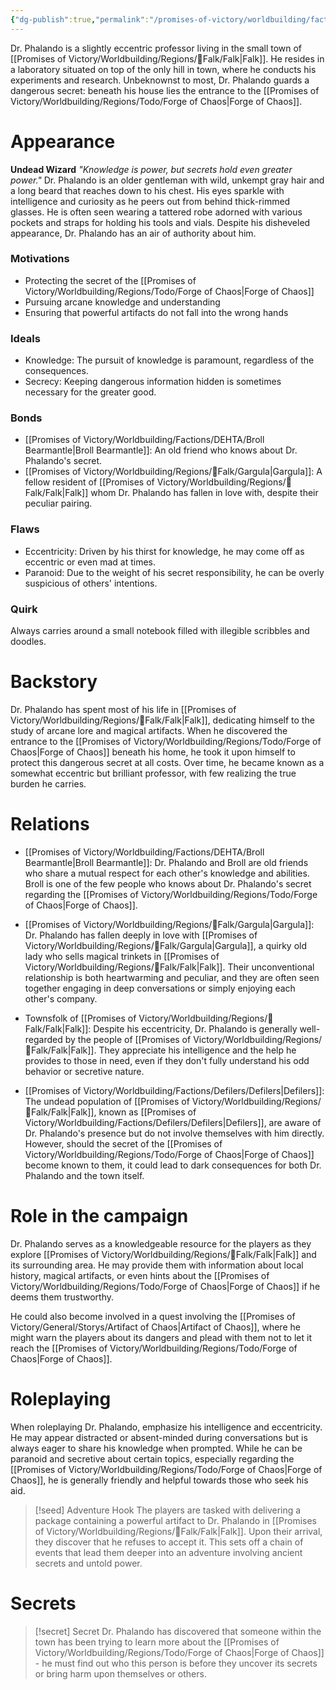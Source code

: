 ```yaml
---
{"dg-publish":true,"permalink":"/promises-of-victory/worldbuilding/factions/unaffiliated/dr-phalando/","noteIcon":"NPC","created":"","updated":""}
---
```



Dr. Phalando is a slightly eccentric professor living in the small town of [[Promises of Victory/Worldbuilding/Regions/🏰Falk/Falk\|Falk]]. He resides in a laboratory situated on top of the only hill in town, where he conducts his experiments and research. Unbeknownst to most, Dr. Phalando guards a dangerous secret: beneath his house lies the entrance to the [[Promises of Victory/Worldbuilding/Regions/Todo/Forge of Chaos\|Forge of Chaos]].

# Appearance
**Undead Wizard**
_"Knowledge is power, but secrets hold even greater power."_
Dr. Phalando is an older gentleman with wild, unkempt gray hair and a long beard that reaches down to his chest. His eyes sparkle with intelligence and curiosity as he peers out from behind thick-rimmed glasses. He is often seen wearing a tattered robe adorned with various pockets and straps for holding his tools and vials. Despite his disheveled appearance, Dr. Phalando has an air of authority about him.

### Motivations
- Protecting the secret of the [[Promises of Victory/Worldbuilding/Regions/Todo/Forge of Chaos\|Forge of Chaos]]
- Pursuing arcane knowledge and understanding
- Ensuring that powerful artifacts do not fall into the wrong hands

### Ideals
- Knowledge: The pursuit of knowledge is paramount, regardless of the consequences.
- Secrecy: Keeping dangerous information hidden is sometimes necessary for the greater good.

### Bonds
- [[Promises of Victory/Worldbuilding/Factions/DEHTA/Broll Bearmantle\|Broll Bearmantle]]: An old friend who knows about Dr. Phalando's secret.
- [[Promises of Victory/Worldbuilding/Regions/🏰Falk/Gargula\|Gargula]]: A fellow resident of [[Promises of Victory/Worldbuilding/Regions/🏰Falk/Falk\|Falk]] whom Dr. Phalando has fallen in love with, despite their peculiar pairing.

### Flaws
- Eccentricity: Driven by his thirst for knowledge, he may come off as eccentric or even mad at times.
- Paranoid: Due to the weight of his secret responsibility, he can be overly suspicious of others' intentions.

### Quirk
Always carries around a small notebook filled with illegible scribbles and doodles.

# Backstory
Dr. Phalando has spent most of his life in [[Promises of Victory/Worldbuilding/Regions/🏰Falk/Falk\|Falk]], dedicating himself to the study of arcane lore and magical artifacts. When he discovered the entrance to the [[Promises of Victory/Worldbuilding/Regions/Todo/Forge of Chaos\|Forge of Chaos]] beneath his home, he took it upon himself to protect this dangerous secret at all costs. Over time, he became known as a somewhat eccentric but brilliant professor, with few realizing the true burden he carries.

# Relations
- [[Promises of Victory/Worldbuilding/Factions/DEHTA/Broll Bearmantle\|Broll Bearmantle]]: Dr. Phalando and Broll are old friends who share a mutual respect for each other's knowledge and abilities. Broll is one of the few people who knows about Dr. Phalando's secret regarding the [[Promises of Victory/Worldbuilding/Regions/Todo/Forge of Chaos\|Forge of Chaos]].

- [[Promises of Victory/Worldbuilding/Regions/🏰Falk/Gargula\|Gargula]]: Dr. Phalando has fallen deeply in love with [[Promises of Victory/Worldbuilding/Regions/🏰Falk/Gargula\|Gargula]], a quirky old lady who sells magical trinkets in [[Promises of Victory/Worldbuilding/Regions/🏰Falk/Falk\|Falk]]. Their unconventional relationship is both heartwarming and peculiar, and they are often seen together engaging in deep conversations or simply enjoying each other's company.

- Townsfolk of [[Promises of Victory/Worldbuilding/Regions/🏰Falk/Falk\|Falk]]: Despite his eccentricity, Dr. Phalando is generally well-regarded by the people of [[Promises of Victory/Worldbuilding/Regions/🏰Falk/Falk\|Falk]]. They appreciate his intelligence and the help he provides to those in need, even if they don't fully understand his odd behavior or secretive nature.

- [[Promises of Victory/Worldbuilding/Factions/Defilers/Defilers\|Defilers]]: The undead population of [[Promises of Victory/Worldbuilding/Regions/🏰Falk/Falk\|Falk]], known as [[Promises of Victory/Worldbuilding/Factions/Defilers/Defilers\|Defilers]], are aware of Dr. Phalando's presence but do not involve themselves with him directly. However, should the secret of the [[Promises of Victory/Worldbuilding/Regions/Todo/Forge of Chaos\|Forge of Chaos]] become known to them, it could lead to dark consequences for both Dr. Phalando and the town itself.

# Role in the campaign
Dr. Phalando serves as a knowledgeable resource for the players as they explore [[Promises of Victory/Worldbuilding/Regions/🏰Falk/Falk\|Falk]] and its surrounding area. He may provide them with information about local history, magical artifacts, or even hints about the [[Promises of Victory/Worldbuilding/Regions/Todo/Forge of Chaos\|Forge of Chaos]] if he deems them trustworthy.

He could also become involved in a quest involving the [[Promises of Victory/General/Storys/Artifact of Chaos\|Artifact of Chaos]], where he might warn the players about its dangers and plead with them not to let it reach the [[Promises of Victory/Worldbuilding/Regions/Todo/Forge of Chaos\|Forge of Chaos]].

# Roleplaying
When roleplaying Dr. Phalando, emphasize his intelligence and eccentricity. He may appear distracted or absent-minded during conversations but is always eager to share his knowledge when prompted. While he can be paranoid and secretive about certain topics, especially regarding the [[Promises of Victory/Worldbuilding/Regions/Todo/Forge of Chaos\|Forge of Chaos]], he is generally friendly and helpful towards those who seek his aid.

> [!seed] Adventure Hook
> The players are tasked with delivering a package containing a powerful artifact to Dr. Phalando in [[Promises of Victory/Worldbuilding/Regions/🏰Falk/Falk\|Falk]]. Upon their arrival, they discover that he refuses to accept it. This sets off a chain of events that lead them deeper into an adventure involving ancient secrets and untold power.

# Secrets

> [!secret] Secret
> Dr. Phalando has discovered that someone within the town has been trying to learn more about the [[Promises of Victory/Worldbuilding/Regions/Todo/Forge of Chaos\|Forge of Chaos]] - he must find out who this person is before they uncover its secrets or bring harm upon themselves or others.
